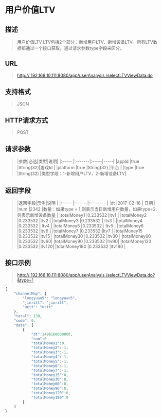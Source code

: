 # 用户价值LTV

## 描述
>用户价值LTV LTV包括2个部分：新增用户LTV、新增设备LTV。所有LTV数据都通过一个接口获取，通过请求参数type字段来区分。

## URL
> [http:// 192.168.10.111:8080/app/userAnalysis /selectLTVViewData.do](http://dataviewer.ilongyuan.com.cn/app/userAnalysis/selectLTVViewData.do)

## 支持格式
> JSON

## HTTP请求方式
> POST

## 请求参数
> |参数|必选|类型|说明|
|:-----  |:-------|:-----|-----|
|appId    |true    |String(32)|游戏Id |
|platform    |true    |String(32)   |平台 |
|type    |true    |String(32)    |类型字段：1-新增用户LTV，2-新增设备LTV|

## 返回字段
> |返回字段|示例|说明            |
|:-----   |:------|:--------    |
|dt |2017-02-16 |   日期        |
|num |2342 |数量：如果type = 1,则表示当日新增用户数量，如果type=2,则表示新增设备数量  |
|totalMoney1 |0.233532 |ltv1 |
|totalMoney2 |0.233532 |ltv2   |
|totalMoney3 |0.233532 | ltv3 |
|totalMoney4 |0.233532 | ltv4 |
|totalMoney5 |0.233532 | ltv5 |
|totalMoney6 |0.233532 |ltv6 |
|totalMoney7 |0.233532 |ltv7 |
|totalMoney15 |0.233532 |ltv15 |
|totalMoney30 |0.233532 |ltv30 |
|totalMoney60 |0.233532 |ltv60|
|totalMoney90 |0.233532 |ltv90|
|totalMoney120 |0.233532 |ltv120|
|totalMoney180 |0.233532 |ltv180 |

## 接口示例
> [http:// 192.168.10.111:8080/app/userAnalysis /selectLTVViewData.do?&type=1](http://dataviewer.ilongyuan.com.cn/app/userAnalysis/selectLTVViewData.do?&type=1)
``` javascript
{
    "channelMap": {
        "longyuan5": "longyuan5",
        "jinritt": "jinritt",
        "uctt": "uctt"
    },
    "total": 130,
    "code": 0,
    "data": [
        {
            "dt":1496160000000,
			"num":0
			"totalMoney1":0,
			"totalMoney2":-1,
			"totalMoney3":-1,
			"totalMoney4":-1,
			"totalMoney5":-1,
			"totalMoney6":-1,
			"totalMoney7":-1,
			"totalMoney15":0,
			"totalMoney30":0,
			"totalMoney60":0,
			"totalMoney90":0,
			"totalMoney120":0,
			"totalMoney180":0
        }
    ]
}
```


